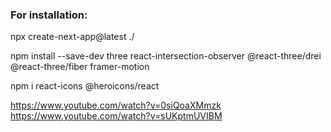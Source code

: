 ### For installation:
npx create-next-app@latest ./

npm install --save-dev three react-intersection-observer @react-three/drei @react-three/fiber framer-motion 

npm i react-icons @heroicons/react

https://www.youtube.com/watch?v=0siQoaXMmzk
https://www.youtube.com/watch?v=sUKptmUVIBM